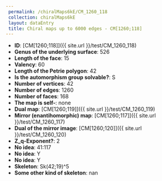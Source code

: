 ```yaml
--- 
 permalink: /chiralMaps6kE/CM_1260_118 
 collection: chiralMaps6kE
 layout: dataEntry
 title: Chiral maps up to 6000 edges - CM[1260;118]
---
```


- **ID**: [CM[1260;118]]({{ site.url }}/test/CM_1260_118)
- **Genus of the underlying surface**: 526
- **Length of the face**: 15
- **Valency**: 60
- **Length of the Petrie polygon**: 42
- **Is the automorphism group solvable?**: S
- **Number of vertices**: 42
- **Number of edges**: 1260
- **Number of faces**: 168
- **The map is self-**: none
- **Dual map**: [CM[1260;119]]({{ site.url }}/test/CM_1260_119)
- **Mirror (enantihomorphic) map**: [CM[1260;117]]({{ site.url }}/test/CM_1260_117)
- **Dual of the mirror image**: [CM[1260;120]]({{ site.url }}/test/CM_1260_120)
- **Z_q-Exponent?**: 2
- **No idea**:  41:117
- **No idea**: Y
- **No idea**: Y
- **Skeleton**: Sk(42;19)^5
- **Some other kind of skeleton**: nan
